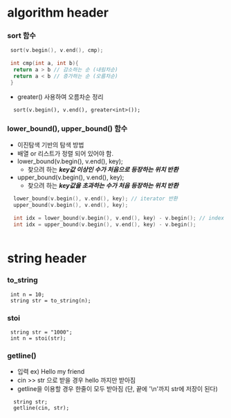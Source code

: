 # algorithm header

### sort 함수

``` c++
 sort(v.begin(), v.end(), cmp);
 
 int cmp(int a, int b){
  return a > b // 감소하는 순 (내림차순)
  return a < b // 증가하는 순 (오름차순)
 }
```

- greater<int>() 사용하여 오름차순 정리
 ```
   sort(v.begin(), v.end(), greater<int>());
 ```

### lower_bound(), upper_bound() 함수
 
  - 이진탐색 기반의 탐색 방법
  - 배열 or 리스트가 정렬 되어 있어야 함.
  - lower_bound(v.begin(), v.end(), key);
    - 찾으려 하는 ***key값 이상인 수가 처음으로 등장하는 위치 반환***
  - upper_bound(v.begin(), v.end(), key);
    - 찾으려 하는 ***key값을 초과하는 수가 처음 등장하는 위치 반환***
   
``` c++
  lower_bound(v.begin(), v.end(), key); // iterator 반환
  upper_bound(v.begin(), v.end(), key);
  
  int idx = lower_bound(v.begin(), v.end(), key) - v.begin(); // index 값으로 사용
  int idx = upper_bound(v.begin(), v.end(), key) - v.begin();
  
```

# string header

### to_string
```
 int n = 10;
 string str = to_string(n);
 ```

### stoi
```
 string str = "1000";
 int n = stoi(str);
 ```

### getline()

 - 입력 ex) Hello my friend
 - cin >> str 으로 받을 경우 hello 까지만 받아짐
 - getline을 이용할 경우 한줄이 모두 받아짐 (단, 끝에 '\n'까지 str에 저장이 된다)

```
  string str;
  getline(cin, str);
```
  
  
  
